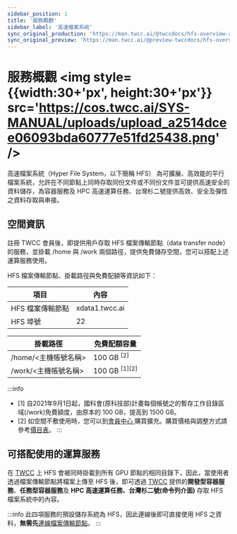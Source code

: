 ```yaml
---
sidebar_position: 1
title: '服務概觀'
sidebar_label: '高速檔案系統'
sync_original_production: 'https://man.twcc.ai/@twccdocs/hfs-overview-zh' 
sync_original_preview: 'https://man.twcc.ai/@preview-twccdocs/hfs-overview-zh'
---
```



# 服務概觀 <img style={{width:30+'px', height:30+'px'}} src='https://cos.twcc.ai/SYS-MANUAL/uploads/upload_a2514dcee06093bda60777e51fd25438.png' />

高速檔案系統（Hyper File System，以下簡稱 HFS） 為可擴展、高效能的平行檔案系統，允許在不同節點上同時存取同份文件或不同份文件並可提供高速安全的資料儲存，為容器服務及 HPC 高速運算任務、台灣杉二號提供高效、安全及彈性之資料存取與串接。


## 空間資訊

註冊 TWCC 會員後，即提供用戶存取 HFS 檔案傳輸節點（data transfer node）的服務，並掛載 /home 與 /work 兩個路徑，提供免費儲存空間，您可以搭配上述運算服務使用。

HFS 檔案傳輸節點、掛載路徑與免費配額等資訊如下：


| 項目 | 內容 |
| -------- | -------- |
| HFS 檔案傳輸節點|xdata1.twcc.ai| 
| HFS 埠號| 22|


|掛載路徑|免費配額容量|
| -------- |-------- |
|/home/<主機帳號名稱>|100 GB <sup> [2] </sup>|
|/work/<主機帳號名稱>|100 GB <sup> [1][2] </sup>|


:::info
- [1] 自2021年9月1日起，國科會(原科技部)計畫每個帳號之的暫存工作目錄區域(/work)免費額度，由原本的 100 GB，提高到 1500 GB。
- [2] 如空間不敷使用時，您可以到[<ins>會員中心 <i class="fa fa-question-circle fa-question-circle-for-service" aria-hidden="true"></i></ins>](../member/user-guides/member-key-quota/go-to-member-center.md) 購買擴充。購買價格與調整方式請參考[<ins>價目表</ins>](../pricing.mdx)。
:::

## 可搭配使用的運算服務

在 [TWCC](http://www.twcc.ai) 上 HFS 會被同時掛載到所有 GPU 節點的相同目錄下，因此，當使用者透過檔案傳輸節點將檔案上傳至 HFS 後，即可透過 [TWCC](http://www.twcc.ai) 提供的**開發型容器服務**、**任務型容器服務**及 **HPC 高速運算任務、台灣杉二號(命令列介面)** 存取 HFS 檔案系統中的內容。


:::info
此四項服務的預設儲存系統為 HFS，因此連線後即可直接使用 HFS 之資料，**無需先**[<ins>連線檔案傳輸節點</ins>](user-guides/connect-data-transfer-node.md)。
:::
